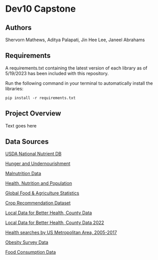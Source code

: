 # Dev10 Capstone

## Authors

Shervorn Mathews, Aditya Palapati, Jin Hee Lee, Janeel Abrahams

## Requirements

A requirements.txt containing the latest version of each library as of 5/19/2023 has been included with this repository.

Run the following command in your terminal to automatically install the libraries:

`pip install -r requirements.txt`

## Project Overview

Text goes here

## Data Sources

[USDA National Nutrient DB](https://data.world/craigkelly/usda-national-nutrient-db)

[Hunger and Undernourishment](https://ourworldindata.org/hunger-and-undernourishment)

[Malnutrition Data](https://data.unicef.org/resources/dataset/malnutrition-data/)

[Health, Nutrition and Population](https://datatopics.worldbank.org/health/health)

[Global Food & Agriculture Statistics](https://www.kaggle.com/datasets/unitednations/global-food-agriculture-statistics?select=fao_data_crops_data.csv)

[Crop Recommendation Dataset](https://www.kaggle.com/datasets/atharvaingle/crop-recommendation-dataset)

[Local Data for Better Health, County Data](https://chronicdata.cdc.gov/500-Cities-Places/PLACES-Local-Data-for-Better-Health-County-Data-20/swc5-untb)
             
[Local Data for Better Health, County Data 2022](https://chronicdata.cdc.gov/500-Cities-Places/PLACES-Local-Data-for-Better-Health-County-Data-20/swc5-untb)

[Health searches by US Metropolitan Area, 2005-2017](https://www.kaggle.com/datasets/GoogleNewsLab/health-searches-us-county)

[Obesity Survey Data](https://chronicdata.cdc.gov/Nutrition-Physical-Activity-and-Obesity/Nutrition-Physical-Activity-and-Obesity-Behavioral/hn4x-zwk7/data)

[Food Consumption Data](https://www.ers.usda.gov/data-products/food-availability-per-capita-data-system/)